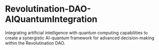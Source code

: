 # Revolutination-DAO-AIQuantumIntegration
Integrating artificial intelligence with quantum computing capabilities to create a synergistic AI-quantum framework for advanced decision-making within the Revolutination DAO.
